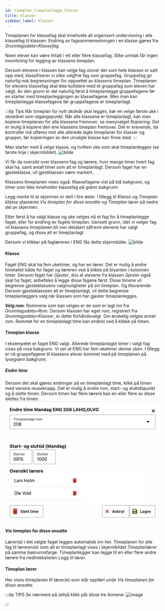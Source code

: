 ```yaml
---
id: timeplan_timeplanlegge_klasse
title: Klasser
sidebar_label: Klasser
---
```

Timeplanen for klassefag skal inneholde all organisert undervisning i  alle klassefag til klassen. Endring av fagsammensetningen i en klasse gjøres fra _Grunnlagsdata>Klassefag_. 

Noen elever kan være fritatt i ett eller flere klassefag. Slike unntak får ingen innvirkning for legging av klassens timeplan. 

Dersom elevene i klassen kan velge fag utover det som hele klassen er satt opp med, klassifiserer vi slike valgfrie fag som gruppefag. Gruppefag gir naturlig nok begrensninger for oppsettet av klassens timeplan. Timeplanen for elevens klassefag skal ikke kollidere med et gruppefag som eleven har valgt. Av den grunn er det naturlig først å timeplanlegge gruppefagene før en starter med timeplanleggingen av klassefagene. Men man kan timeplanlegge klassefagene før gruppefagene er timeplanlagt. 

:::tip Tips
Når timeplan for nytt skoleår skal legges, bør en velge første uke i skoleåret som utgangspunkt. Når alle klassene er timeplanlagt, kan man kopiere timeplanen for alle klassene fremover, se menyvalget _Kopiering_. Det er mulig å kopiere den ene klassens timeplan fremover. Det er krevende, da kontroller må utføres mot alle allerede lagte timeplaner for klasser og grupper, før kopieringen av den utvalgte klasse kan finne sted.
:::

Man starter med å velge klasse, og hvilken uke som skal timeplanlegges (se første linje i skjermbildet).
![bilde](https://github.com/user-attachments/assets/081f9692-3183-446b-ad07-e394e0402da9)

Vi får da oversikt over klassens fag og lærere, hvor mange timer hvert fag skal ha, samt antall timer som alt er timeplanlagt. Dersom faget har en gjesteklasse, vil gjestklassen være markert.

Klassens timeplanen vises også. Klassefagene vist på blå bakgrunn, og timer som ikke inneholder klassefag på grønn bakgrunn

Legg merke til at skjermen er delt i fire deler. I tillegg til  _Klasse_ og _Timeplan klasse_ plasseres _Vis timeplan for disse ansatte_ og _Timeplan lærer_ på nedre del av skjermen. 

Etter først å ha valgt klasse og uke velges nå et fag for å timeplanlegge faget, eller for endring av fagets timeplan. Uansett grunn, idet vi velger fag vil klassens timeplanen bli mer detaljert såfremt elevene har valgt gruppefag, og disse alt er timeplanlagt.

Dersom vi klikker på faglæreren i ENG fås dette skjermbilde:
![bilde](https://github.com/user-attachments/assets/e661ddfd-d1ff-4afc-a81c-11ac55bbdffb)

#### Klasse
Faget ENG skal ha fem uketimer, og har en lærer. Det er mulig å endre timetallet både for faget og læreren ved å klikke på blyanten i kolonnen timer.
Dersom faget har _Gjester_, dvs at elevene fra klassen _Gjester_ også skal ha faget, anbefales å legge disse fagene først. Disse timene vil begrense gjesteklassens valgmuligheter på sin timeplan. Og tilsvarende: Dersom gjesteklasssen alt er timeplanlagt, vil dette begrense timeplanleggers valg når klassen som har gjester timeplanlegges.

**_Velg rom_**: Rommene som kan velges er de som er lagt inn fra _Grunnlagsdata>Rom_. Dersom klassen har eget rom, registrert fra _Grunnlagsdata>Klasser_, er dette  forhåndsvalgt. Om ønskelig velges annet rom. Rommet for en timeplanlagt time kan endres ved å klikke på timen.

#### Timeplan klasse
I eksempelet er faget ENG valgt. Allerede timeplanlagte timer i valgt fag vises på rosa bakgrunn. Vi ser at ENG har fem uketimer denne uken. 
I tillegg er nå gruppefagene til klassens elever kommet med på timeplanen på lysegrønn bakgrunn.


##### Endre time
Dersom det skal gjøres endringer på en timeplanlagt time, klikk på timen med venstre museknapp. Det er mulig å endre rom, start- og sluttidspunkt og å slette timen. Dersom timen har flere lærere kan en eller flere av disse slettes fra timen.
![endre_time](/img/tp_klasse_endre_time.png)


#### Vis timeplan for disse ansatte
Lærer(e) i det valgte faget legges automatisk inn her. Timeplanen for alle fag til læreren(e) som alt er timeplanlagt vises i skjermbildet _Timeplanlærer_ på samme bakrunnsfarge.
Timeplanlegger kan legge til en eller flere andre lærere fra nedtrekkslisten _Legg til lærer_.

#### Timeplan lærer
Her vises timeplanen til lærer(e) som står oppført unde _Vis timeplanen for disse ansatte_.

:::tip TIPS
Se nærmere på (altså klikk på) disse tre ikonene:
![image](https://github.com/user-attachments/assets/47ff34d5-6407-44b2-a585-900b2cdee8a9)

:::



